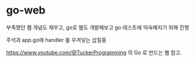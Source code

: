 # go-web

부족했던 웹 개념도 채우고, go로 웹도 개발해보고 go 테스트에 익숙해지기 위해 진행

주석과 app.go에 handler 를 우겨넣는 삽질중

https://www.youtube.com/@TuckerProgramming 의 Go 로 만드는 웹 참고.
